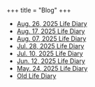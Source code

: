 +++
title = "Blog"
+++

- [Aug. 26, 2025 Life Diary](https://home.gamer.com.tw/artwork.php?sn=6200643)
- [Aug. 17, 2025 Life Diary](https://home.gamer.com.tw/artwork.php?sn=6196009)
- [Aug. 07, 2025 Life Diary](https://home.gamer.com.tw/artwork.php?sn=6190202)
- [Jul. 28, 2025 Life Diary](https://home.gamer.com.tw/artwork.php?sn=6184427)
- [Jul. 10, 2025 Life Diary](https://home.gamer.com.tw/artwork.php?sn=6175068)
- [Jun. 12, 2025 Life Diary](https://home.gamer.com.tw/artwork.php?sn=6159781)
- [May. 24, 2025 Life Diary](https://home.gamer.com.tw/artwork.php?sn=6149489)
- [Old Life Diary](https://home.gamer.com.tw/artwork.php?sn=6086472)
